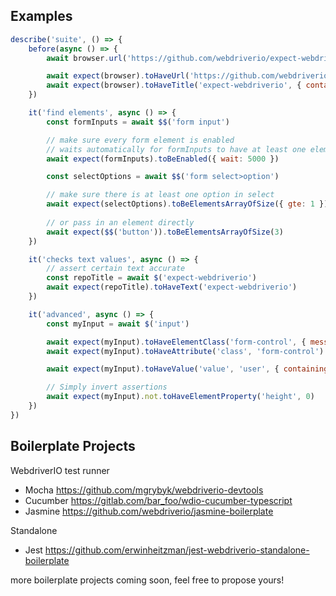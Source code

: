 ## Examples

```js
describe('suite', () => {
    before(async () => {
        await browser.url('https://github.com/webdriverio/expect-webdriverio')

        await expect(browser).toHaveUrl('https://github.com/webdriverio/expect-webdriverio')
        await expect(browser).toHaveTitle('expect-webdriverio', { containing: true })
    })

    it('find elements', async () => {
        const formInputs = await $$('form input')

        // make sure every form element is enabled
        // waits automatically for formInputs to have at least one element
        await expect(formInputs).toBeEnabled({ wait: 5000 })

        const selectOptions = await $$('form select>option')

        // make sure there is at least one option in select
        await expect(selectOptions).toBeElementsArrayOfSize({ gte: 1 })
        
        // or pass in an element directly
        await expect($$('button')).toBeElementsArrayOfSize(3)
    })

    it('checks text values', async () => {
        // assert certain text accurate
        const repoTitle = await $('expect-webdriverio')
        await expect(repoTitle).toHaveText('expect-webdriverio')
    })

    it('advanced', async () => {
        const myInput = await $('input')

        await expect(myInput).toHaveElementClass('form-control', { message: 'Not a form control!', })
        await expect(myInput).toHaveAttribute('class', 'form-control') // alias toHaveAttr

        await expect(myInput).toHaveValue('value', 'user', { containing: true, ignoreCase: true })

        // Simply invert assertions
        await expect(myInput).not.toHaveElementProperty('height', 0)
    })
})
```

## Boilerplate Projects

WebdriverIO test runner
- Mocha https://github.com/mgrybyk/webdriverio-devtools
- Cucumber https://gitlab.com/bar_foo/wdio-cucumber-typescript
- Jasmine https://github.com/webdriverio/jasmine-boilerplate

Standalone
- Jest https://github.com/erwinheitzman/jest-webdriverio-standalone-boilerplate

more boilerplate projects coming soon, feel free to propose yours!
